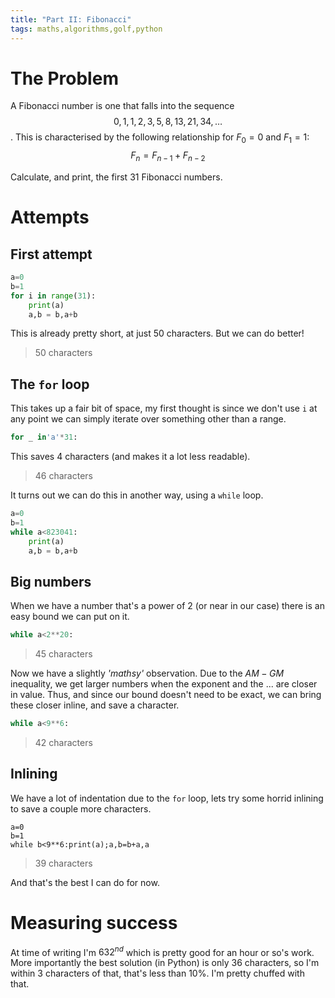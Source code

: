 ```yaml
---
title: "Part II: Fibonacci"
tags: maths,algorithms,golf,python
---
```


# The Problem

A Fibonacci number is one that falls into the sequence
$$0, 1, 1, 2, 3, 5, 8, 13, 21, 34, \ldots$$.
This is characterised by the following relationship for $F_0 = 0$ and $F_1 = 1$:
$$F_n = F_{n-1} + F_{n-2}$$

Calculate, and print, the first 31 Fibonacci numbers.

# Attempts
## First attempt
```python
a=0
b=1
for i in range(31):
    print(a)
    a,b = b,a+b
```

This is already pretty short, at just 50 characters. But we can do better!

> 50 characters

## The `for` loop
This takes up a fair bit of space, my first thought is since we don't use `i` at any
point we can simply iterate over something other than a range.
```python
for _ in'a'*31:
```
This saves 4 characters (and makes it a lot less readable).

> 46 characters

It turns out we can do this in another way, using a `while` loop.
```python
a=0
b=1
while a<823041:
    print(a)
    a,b = b,a+b
```

## Big numbers
When we have a number that's a power of 2 (or near in our case) there is an easy bound
we can put on it.

```python
while a<2**20:
```

> 45 characters

Now we have a slightly _'mathsy'_ observation. Due to the $AM-GM$ inequality, we get
larger numbers when the exponent and the ... are closer in value.
Thus, and since our bound doesn't need to be exact, we can bring these closer inline,
and save a character.

```python
while a<9**6:
```
> 42 characters

## Inlining
We have a lot of indentation due to the `for` loop, lets try some horrid inlining to
save a couple more characters.

```
a=0
b=1
while b<9**6:print(a);a,b=b+a,a
```

> 39 characters

And that's the best I can do for now.

# Measuring success

At time of writing I'm $632^{nd}$ which is pretty good for an hour or so's work.
More importantly the best solution (in Python) is only 36 characters, so I'm within 3
characters of that, that's less than 10%. I'm pretty chuffed with that.
